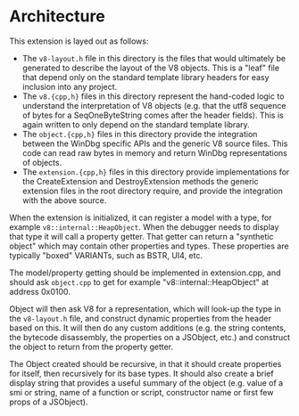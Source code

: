 # Architecture

This extension is layed out as follows:

- The `v8-layout.h` file in this directory is the files that would
  ultimately be generated to describe the layout of the V8 objects. This is a
  "leaf" file that depend only on the standard template library headers for
  easy inclusion into any project.
- The `v8.{cpp,h}` files in this directory represent the hand-coded logic to
  understand the interpretation of V8 objects (e.g. that the utf8 sequence of
  bytes for a SeqOneByteString comes after the header fields). This is again
  written to only depend on the standard template library.
- The `object.{cpp,h}` files in this directory provide the integration
  between the WinDbg specific APIs and the generic V8 source files. This code
  can read raw bytes in memory and return WinDbg representations of objects.
- The `extension.{cpp,h}` files in this directory provide implementations for the
  CreateExtension and DestroyExtension methods the generic extension files in
  the root directory require, and provide the integration with the above source.

When the extension is initialized, it can register a model with a type, for
example `v8::internal::HeapObject`. When the debugger needs to display that type
it will call a property getter. That getter can return a "synthetic object"
which may contain other properties and types. These properties are typically
"boxed" VARIANTs, such as BSTR, UI4, etc.

The model/property getting should be implemented in extension.cpp, and should
ask `object.cpp` to get for example "v8::internal::HeapObject" at address 0x0100.

Object will then ask V8 for a representation, which will look-up the type in
the `v8-layout.h` file, and construct dynamic properties from the header based on
this. It will then do any custom additions (e.g. the string contents, the
bytecode disassembly, the properties on a JSObject, etc.) and construct the
object to return from the property getter.

The Object created should be recursive, in that it should create properties for
itself, then recursively for its base types. It should also create a brief display
string that provides a useful summary of the object (e.g. value of a smi or string, name of
a function or script, constructor name or first few props of a JSObject).
